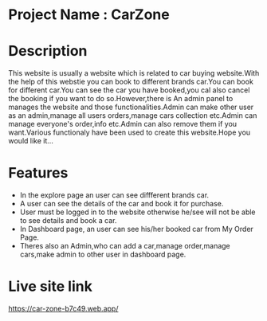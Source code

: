 # Project Name : CarZone

# Description

This website is usually a website which is related to car buying website.With the help of this webstie you can book to different brands car.You can book for different car.You can see the car you have booked,you cal also cancel the booking if you want to do so.However,there is An admin panel to manages the website and those functionalities.Admin can make other user as an admin,manage all users orders,manage cars collection etc.Admin can manage everyone's order,info etc.Admin can also remove them if you want.Various functionaly have been used to create this website.Hope you would like it...

# Features

- In the explore page an user can see diffferent brands car.
- A user can see the details of the car and book it for purchase.
- User must be logged in to the website otherwise he/see will not be able to see details and book a car.
- In Dashboard page, an user can see his/her booked car from My Order Page.
- Theres also an Admin,who can add a car,manage order,manage cars,make admin to other user in dashboard page.

# Live site link

https://car-zone-b7c49.web.app/
